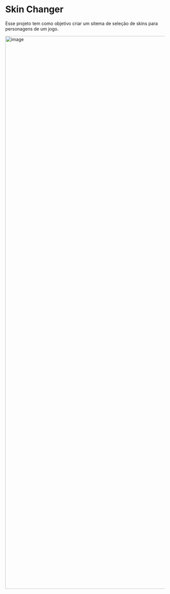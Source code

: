 # Skin Changer

Esse projeto tem como objetivo criar um sitema de seleção de skins para personagens de um jogo.


<img width="1739" alt="image" src="https://user-images.githubusercontent.com/55406858/192023469-7ed5ba6b-7807-4ea9-9a4d-188d2cb305e3.png">

